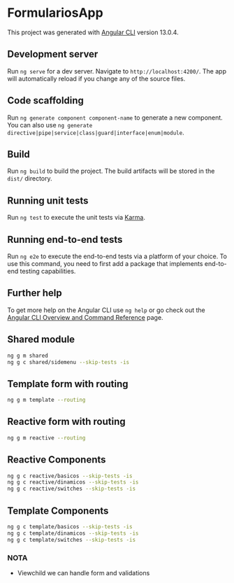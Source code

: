 # FormulariosApp

This project was generated with [Angular CLI](https://github.com/angular/angular-cli) version 13.0.4.

## Development server

Run `ng serve` for a dev server. Navigate to `http://localhost:4200/`. The app will automatically reload if you change any of the source files.

## Code scaffolding

Run `ng generate component component-name` to generate a new component. You can also use `ng generate directive|pipe|service|class|guard|interface|enum|module`.

## Build

Run `ng build` to build the project. The build artifacts will be stored in the `dist/` directory.

## Running unit tests

Run `ng test` to execute the unit tests via [Karma](https://karma-runner.github.io).

## Running end-to-end tests

Run `ng e2e` to execute the end-to-end tests via a platform of your choice. To use this command, you need to first add a package that implements end-to-end testing capabilities.

## Further help

To get more help on the Angular CLI use `ng help` or go check out the [Angular CLI Overview and Command Reference](https://angular.io/cli) page.

## Shared module

```sh
ng g m shared
ng g c shared/sidemenu --skip-tests -is
```

## Template form with routing

```sh
ng g m template --routing
```

## Reactive form with routing

```sh
ng g m reactive --routing
```

## Reactive Components

```sh
ng g c reactive/basicos --skip-tests -is
ng g c reactive/dinamicos --skip-tests -is
ng g c reactive/switches --skip-tests -is
```

## Template Components

```sh
ng g c template/basicos --skip-tests -is
ng g c template/dinamicos --skip-tests -is
ng g c template/switches --skip-tests -is
```

### NOTA

- Viewchild we can handle form and validations
